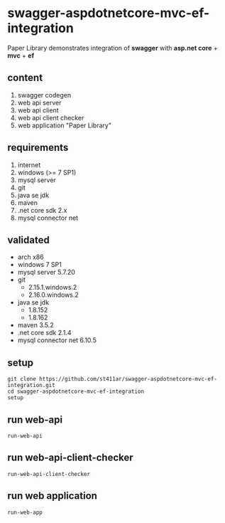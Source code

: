 # swagger-aspdotnetcore-mvc-ef-integration
Paper Library demonstrates integration of **swagger** with **asp.net core** + **mvc** + **ef**
## content
1. swagger codegen
1. web api server
1. web api client
1. web api client checker
1. web application "Paper Library"
## requirements
1. internet
1. windows (>= 7 SP1)
1. mysql server
1. git
1. java se jdk
1. maven
1. .net core sdk 2.x
1. mysql connector net
## validated
- arch x86
- windows 7 SP1
- mysql server 5.7.20
- git
  - 2.15.1.windows.2
  - 2.16.0.windows.2
- java se jdk
  - 1.8.152
  - 1.8.162
- maven 3.5.2
- .net core sdk 2.1.4
- mysql connector net 6.10.5
## setup
```
git clone https://github.com/st411ar/swagger-aspdotnetcore-mvc-ef-integration.git
cd swagger-aspdotnetcore-mvc-ef-integration
setup
```
## run web-api
```
run-web-api
```
## run web-api-client-checker
```
run-web-api-client-checker
```
## run web application
```
run-web-app
```
